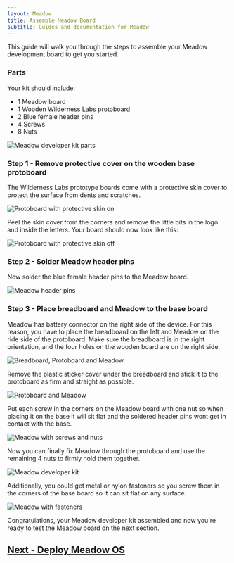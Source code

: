 ```yaml
---
layout: Meadow
title: Assemble Meadow Board
subtitle: Guides and documentation for Meadow
---
```


This guide will walk you through the steps to assemble your Meadow development board to get you started.

### Parts

Your kit should include:
 - 1 Meadow board
 - 1 Wooden Wilderness Labs protoboard
 - 2 Blue female header pins
 - 4 Screws
 - 8 Nuts

 ![Meadow developer kit parts](./MeadowDev_Parts.jpg)

### Step 1 - Remove protective cover on the wooden base protoboard

The Wilderness Labs prototype boards come with a protective skin cover to protect the surface from dents and scratches.

![Protoboard with protective skin on](./MeadowDev_BaseStickerOn.jpg)

Peel the skin cover from the corners and remove the little bits in the logo and inside the letters. Your board should now look like this:

![Protoboard with protective skin off](./MeadowDev_BaseStickerOff.jpg)

### Step 2 - Solder Meadow header pins

Now solder the blue female header pins to the Meadow board. 

![Meadow header pins](./MeadowDev_HeaderPins.jpg)

### Step 3 - Place breadboard and Meadow to the base board

Meadow has battery connector on the right side of the device. For this reason, you have to place the breadboard on the left and Meadow on the ride side of the protoboard. Make sure the breadboard is in the right orientation, and the four holes on the wooden board are on the right side.

![Breadboard, Protoboard and Meadow](./MeadowDev_Places.jpg)

Remove the plastic sticker cover under the breadboard and stick it to the protoboard as firm and straight as possible.

![Protoboard and Meadow](./MeadowDev_Breadboard.jpg)

Put each screw in the corners on the Meadow board with one nut so when placing it on the base it will sit flat and the soldered header pins wont get in contact with the base.

![Meadow with screws and nuts](./MeadowDev_Screws.jpg)

Now you can finally fix Meadow through the protoboard and use the remaining 4 nuts to firmly hold them together.

![Meadow developer kit](./MeadowDev_Final.jpg)

Additionally, you could get metal or nylon fasteners so you screw them in the corners of the base board so it can sit flat on any surface.

![Meadow with fasteners](./MeadowDev_Fasteners.jpg)

Congratulations, your Meadow developer kit assembled and now you're ready to test the Meadow board on the next section. 

## [Next - Deploy Meadow OS](/docs/Meadow/Getting_Started/Deploying_Meadow/)
